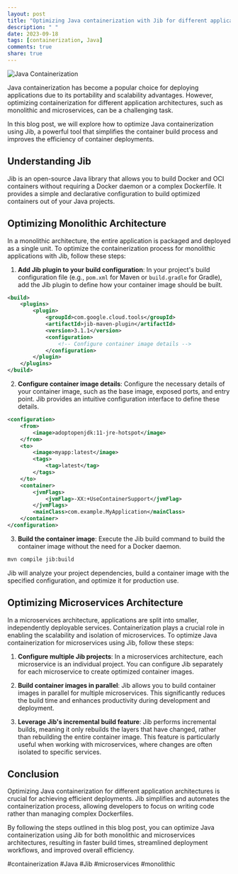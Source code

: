 ```yaml
---
layout: post
title: "Optimizing Java containerization with Jib for different application architectures (monolithic, microservices)"
description: " "
date: 2023-09-18
tags: [containerization, Java]
comments: true
share: true
---
```


![Java Containerization](https://example.com/java-containerization.jpg)

Java containerization has become a popular choice for deploying applications due to its portability and scalability advantages. However, optimizing containerization for different application architectures, such as monolithic and microservices, can be a challenging task.

In this blog post, we will explore how to optimize Java containerization using Jib, a powerful tool that simplifies the container build process and improves the efficiency of container deployments.

## Understanding Jib

Jib is an open-source Java library that allows you to build Docker and OCI containers without requiring a Docker daemon or a complex Dockerfile. It provides a simple and declarative configuration to build optimized containers out of your Java projects.

## Optimizing Monolithic Architecture

In a monolithic architecture, the entire application is packaged and deployed as a single unit. To optimize the containerization process for monolithic applications with Jib, follow these steps:

1. **Add Jib plugin to your build configuration**: In your project's build configuration file (e.g., `pom.xml` for Maven or `build.gradle` for Gradle), add the Jib plugin to define how your container image should be built.

```xml
<build>
    <plugins>
        <plugin>
            <groupId>com.google.cloud.tools</groupId>
            <artifactId>jib-maven-plugin</artifactId>
            <version>3.1.1</version>
            <configuration>
                <!-- Configure container image details -->
            </configuration>
        </plugin>
    </plugins>
</build>
```

2. **Configure container image details**: Configure the necessary details of your container image, such as the base image, exposed ports, and entry point. Jib provides an intuitive configuration interface to define these details.

```xml
<configuration>
    <from>
        <image>adoptopenjdk:11-jre-hotspot</image>
    </from>
    <to>
        <image>myapp:latest</image>
        <tags>
            <tag>latest</tag>
        </tags>
    </to>
    <container>
        <jvmFlags>
            <jvmFlag>-XX:+UseContainerSupport</jvmFlag>
        </jvmFlags>
        <mainClass>com.example.MyApplication</mainClass>
    </container>
</configuration>
```

3. **Build the container image**: Execute the Jib build command to build the container image without the need for a Docker daemon.

```bash
mvn compile jib:build
```

Jib will analyze your project dependencies, build a container image with the specified configuration, and optimize it for production use.

## Optimizing Microservices Architecture

In a microservices architecture, applications are split into smaller, independently deployable services. Containerization plays a crucial role in enabling the scalability and isolation of microservices. To optimize Java containerization for microservices using Jib, follow these steps:

1. **Configure multiple Jib projects**: In a microservices architecture, each microservice is an individual project. You can configure Jib separately for each microservice to create optimized container images.

2. **Build container images in parallel**: Jib allows you to build container images in parallel for multiple microservices. This significantly reduces the build time and enhances productivity during development and deployment.

3. **Leverage Jib's incremental build feature**: Jib performs incremental builds, meaning it only rebuilds the layers that have changed, rather than rebuilding the entire container image. This feature is particularly useful when working with microservices, where changes are often isolated to specific services.

## Conclusion

Optimizing Java containerization for different application architectures is crucial for achieving efficient deployments. Jib simplifies and automates the containerization process, allowing developers to focus on writing code rather than managing complex Dockerfiles.

By following the steps outlined in this blog post, you can optimize Java containerization using Jib for both monolithic and microservices architectures, resulting in faster build times, streamlined deployment workflows, and improved overall efficiency.

#containerization #Java #Jib #microservices #monolithic